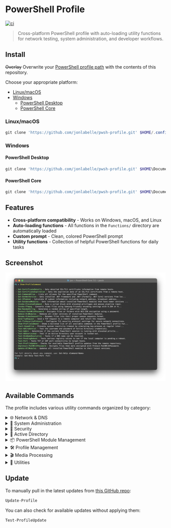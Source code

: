 # PowerShell Profile

[![ci](https://github.com/jonlabelle/pwsh-profile/actions/workflows/ci.yml/badge.svg)](https://github.com/jonlabelle/pwsh-profile/actions/workflows/ci.yml)

> Cross-platform PowerShell profile with auto-loading utility functions for network testing, system administration, and developer workflows.

## Install

~~Overlay~~ Overwrite your [PowerShell profile path](https://gist.github.com/jonlabelle/f2a4fdd989dbfe59e444e0beaf07bcc9) with the contents of this repository.

Choose your appropriate platform:

- [Linux/macOS](#linuxmacos)
- [Windows](#windows)
  - [PowerShell Desktop](#powershell-desktop)
  - [PowerShell Core](#powershell-core)

### Linux/macOS

```powershell
git clone 'https://github.com/jonlabelle/pwsh-profile.git' $HOME/.config/powershell
```

### Windows

#### PowerShell Desktop

```powershell
git clone 'https://github.com/jonlabelle/pwsh-profile.git' $HOME\Documents\WindowsPowerShell
```

#### PowerShell Core

```powershell
git clone 'https://github.com/jonlabelle/pwsh-profile.git' $HOME\Documents\PowerShell
```

## Features

- **Cross-platform compatibility** - Works on Windows, macOS, and Linux
- **Auto-loading functions** - All functions in the `Functions/` directory are automatically loaded
- **Custom prompt** - Clean, colored PowerShell prompt
- **Utility functions** - Collection of helpful PowerShell functions for daily tasks

## Screenshot

![PowerShell Profile in Windows Terminal](term-screen-shot.png)

## Available Commands

The profile includes various utility commands organized by category:

<details>
<summary>🌐 Network & DNS</summary><br />

- **[`Get-CertificateExpiration`](Functions/Get-CertificateExpiration.ps1)** — Gets SSL/TLS certificate expiration dates from remote hosts
- **[`Get-CertificateDetails`](Functions/Get-CertificateDetails.ps1)** — Retrieves detailed SSL/TLS certificate information from remote hosts
- **[`Send-TcpRequest`](Functions/Send-TcpRequest.ps1)** — Sends TCP requests and retrieves responses for network testing
- **[`Test-DnsNameResolution`](Functions/Test-DnsNameResolution.ps1)** — Tests DNS name resolution using cross-platform .NET methods
- **[`Test-Port`](Functions/Test-Port.ps1)** — Tests TCP/UDP port connectivity with detailed connection information

</details>

<details>
<summary>🔧 System Administration</summary><br />

- **[`Get-DotNetVersion`](Functions/Get-DotNetVersion.ps1)** — Retrieves installed .NET Framework and .NET Core versions
- **[`Invoke-ElevatedCommand`](Functions/Invoke-ElevatedCommand.ps1)** — Executes commands with elevated privileges (Run as Administrator)
- **[`Set-TlsSecurityProtocol`](Functions/Set-TlsSecurityProtocol.ps1)** — Configures TLS security protocol settings for secure network connections
- **[`Start-KeepAlive`](Functions/Start-KeepAlive.ps1)** — Prevents system sleep/timeout by simulating keypress activity
- **[`Test-Admin`](Functions/Test-Admin.ps1)** — Checks if the current PowerShell session is running as Administrator
- **[`Test-PendingReboot`](Functions/Test-PendingReboot.ps1)** — Checks if the system has pending reboot requirements

</details>

<details>
<summary>🔐 Security</summary><br />

- **[`Protect-PathWithPassword`](Functions/Protect-PathWithPassword.ps1)** — Encrypts files or folders with AES-256 encryption using a password
- **[`Unprotect-PathWithPassword`](Functions/Unprotect-PathWithPassword.ps1)** — Decrypts files that were encrypted with Protect-PathWithPassword

</details>

<details>
<summary>🏢 Active Directory</summary><br />

- **[`Test-ADCredential`](Functions/Test-ADCredential.ps1)** — Validates Active Directory user credentials
- **[`Test-ADUserLocked`](Functions/Test-ADUserLocked.ps1)** — Test if an Active Directory user account is locked out

</details>

<details>
<summary>📦 PowerShell Module Management</summary><br />

- **[`Get-OutdatedModules`](Functions/Get-OutdatedModules.ps1)** — Gets information about installed PowerShell modules that have newer versions available
- **[`Remove-OldModules`](Functions/Remove-OldModules.ps1)** — Removes older versions of installed PowerShell modules
- **[`Update-AllModules`](Functions/Update-AllModules.ps1)** — Updates all installed PowerShell modules to their latest versions

</details>

<details>
<summary>🛠️ Profile Management</summary><br />

- **[`Show-ProfileCommand`](Functions/Show-ProfileCommand.ps1)** — Shows a bulleted list of all available commands in the PowerShell profile Functions folder
- **[`Test-ProfileUpdate`](Functions/Test-ProfileUpdate.ps1)** — Checks for available profile updates from the GitHub repository

</details>

<details>
<summary>🎬 Media Processing</summary><br />

- **[`Invoke-FFmpeg`](Functions/Invoke-FFmpeg.ps1)** — Converts video files using Samsung TV-friendly H.264/H.265 encoding
- **[`Rename-VideoSeasonFile`](Functions/Rename-VideoSeasonFile.ps1)** — Batch renames video files with season/episode formatting

</details>

<details>
<summary>🔧 Utilities</summary><br />

- **[`Convert-LineEndings`](Functions/Convert-LineEndings.ps1)** — Converts line endings between LF and CRLF with optional file encoding conversion
- **[`Get-CommandAlias`](Functions/Get-CommandAlias.ps1)** — Displays aliases for PowerShell cmdlets
- **[`Get-IPSubnet`](Functions/Get-IPSubnet.ps1)** — Calculates IP subnet information including network/broadcast addresses
- **[`New-RandomString`](Functions/New-RandomString.ps1)** — Generates random strings, useful for passwords/tokens

</details>

## Update

To manually pull in the latest updates from [this GitHub repo](https://github.com/jonlabelle/pwsh-profile):

```powershell
Update-Profile
```

You can also check for available updates without applying them:

```powershell
Test-ProfileUpdate
```
